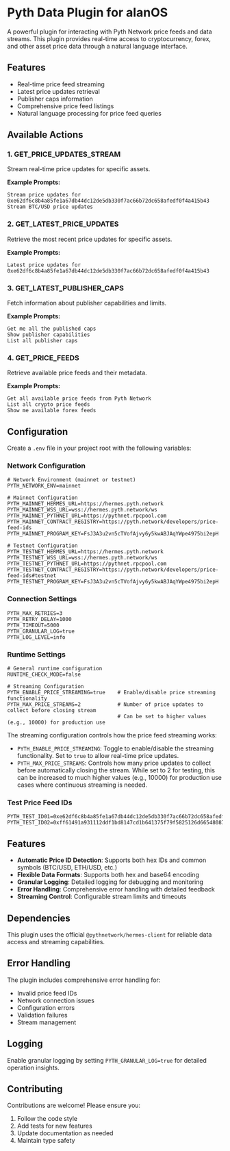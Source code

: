 # Pyth Data Plugin for alanOS

A powerful plugin for interacting with Pyth Network price feeds and data streams. This plugin provides real-time access to cryptocurrency, forex, and other asset price data through a natural language interface.

## Features

- Real-time price feed streaming
- Latest price updates retrieval
- Publisher caps information
- Comprehensive price feed listings
- Natural language processing for price feed queries

## Available Actions

### 1. GET_PRICE_UPDATES_STREAM

Stream real-time price updates for specific assets.

**Example Prompts:**

```
Stream price updates for 0xe62df6c8b4a85fe1a67db44dc12de5db330f7ac66b72dc658afedf0f4a415b43
Stream BTC/USD price updates
```

### 2. GET_LATEST_PRICE_UPDATES

Retrieve the most recent price updates for specific assets.

**Example Prompts:**

```
Latest price updates for 0xe62df6c8b4a85fe1a67db44dc12de5db330f7ac66b72dc658afedf0f4a415b43
```

### 3. GET_LATEST_PUBLISHER_CAPS

Fetch information about publisher capabilities and limits.

**Example Prompts:**

```
Get me all the published caps
Show publisher capabilities
List all publisher caps
```

### 4. GET_PRICE_FEEDS

Retrieve available price feeds and their metadata.

**Example Prompts:**

```
Get all available price feeds from Pyth Network
List all crypto price feeds
Show me available forex feeds
```

## Configuration

Create a `.env` file in your project root with the following variables:

### Network Configuration

```env
# Network Environment (mainnet or testnet)
PYTH_NETWORK_ENV=mainnet

# Mainnet Configuration
PYTH_MAINNET_HERMES_URL=https://hermes.pyth.network
PYTH_MAINNET_WSS_URL=wss://hermes.pyth.network/ws
PYTH_MAINNET_PYTHNET_URL=https://pythnet.rpcpool.com
PYTH_MAINNET_CONTRACT_REGISTRY=https://pyth.network/developers/price-feed-ids
PYTH_MAINNET_PROGRAM_KEY=FsJ3A3u2vn5cTVofAjvy6y5kwABJAqYWpe4975bi2epH

# Testnet Configuration
PYTH_TESTNET_HERMES_URL=https://hermes.pyth.network
PYTH_TESTNET_WSS_URL=wss://hermes.pyth.network/ws
PYTH_TESTNET_PYTHNET_URL=https://pythnet.rpcpool.com
PYTH_TESTNET_CONTRACT_REGISTRY=https://pyth.network/developers/price-feed-ids#testnet
PYTH_TESTNET_PROGRAM_KEY=FsJ3A3u2vn5cTVofAjvy6y5kwABJAqYWpe4975bi2epH
```

### Connection Settings

```env
PYTH_MAX_RETRIES=3
PYTH_RETRY_DELAY=1000
PYTH_TIMEOUT=5000
PYTH_GRANULAR_LOG=true
PYTH_LOG_LEVEL=info
```

### Runtime Settings

```env
# General runtime configuration
RUNTIME_CHECK_MODE=false

# Streaming Configuration
PYTH_ENABLE_PRICE_STREAMING=true    # Enable/disable price streaming functionality
PYTH_MAX_PRICE_STREAMS=2            # Number of price updates to collect before closing stream
                                    # Can be set to higher values (e.g., 10000) for production use
```

The streaming configuration controls how the price feed streaming works:

- `PYTH_ENABLE_PRICE_STREAMING`: Toggle to enable/disable the streaming functionality. Set to `true` to allow real-time price updates.
- `PYTH_MAX_PRICE_STREAMS`: Controls how many price updates to collect before automatically closing the stream. While set to 2 for testing, this can be increased to much higher values (e.g., 10000) for production use cases where continuous streaming is needed.

### Test Price Feed IDs

```env
PYTH_TEST_ID01=0xe62df6c8b4a85fe1a67db44dc12de5db330f7ac66b72dc658afedf0f4a415b43
PYTH_TEST_ID02=0xff61491a931112ddf1bd8147cd1b641375f79f5825126d665480874634fd0ace
```

## Features

- **Automatic Price ID Detection**: Supports both hex IDs and common symbols (BTC/USD, ETH/USD, etc.)
- **Flexible Data Formats**: Supports both hex and base64 encoding
- **Granular Logging**: Detailed logging for debugging and monitoring
- **Error Handling**: Comprehensive error handling with detailed feedback
- **Streaming Control**: Configurable stream limits and timeouts

## Dependencies

This plugin uses the official `@pythnetwork/hermes-client` for reliable data access and streaming capabilities.

## Error Handling

The plugin includes comprehensive error handling for:

- Invalid price feed IDs
- Network connection issues
- Configuration errors
- Validation failures
- Stream management

## Logging

Enable granular logging by setting `PYTH_GRANULAR_LOG=true` for detailed operation insights.

## Contributing

Contributions are welcome! Please ensure you:

1. Follow the code style
2. Add tests for new features
3. Update documentation as needed
4. Maintain type safety
